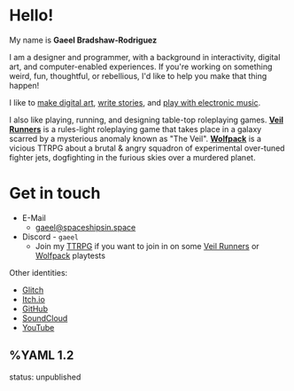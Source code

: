 # Hello!
My name is __Gaeel&nbsp;Bradshaw‑Rodriguez__

I am a designer and programmer, with a background in interactivity, digital art, and computer-enabled experiences. If you're working on something weird, fun, thoughtful, or rebellious, I'd like to help you make that thing happen!

I like to [make digital art](/nebulae), [write stories](/random/spacefarer), and [play with electronic music](/things/olegtron4060).

I also like playing, running, and designing table-top roleplaying games.
[**Veil Runners**](/veil-runners) is a rules-light roleplaying game that takes place in a galaxy scarred by a mysterious anomaly known as "The Veil".
[**Wolfpack**](/wolfpack) is a vicious TTRPG about a brutal & angry squadron of experimental over-tuned fighter jets, dogfighting in the furious skies over a murdered planet.

# Get in touch <a id="contact" aria-hidden="true"></a>

  * E-Mail
    * [gaeel@spaceshipsin.space](mailto:gaeel@spaceshipsin.space)
  * Discord - `gaeel`
    * Join my [TTRPG](https://discord.gg/2hJbm7VnJa) if you want to join in on some [Veil Runners](/veil-runners) or [Wolfpack](/wolfpack) playtests

Other identities:
  * [Glitch](https://glitch.com/@gaeel)
  * [Itch.io](https://gaeel.itch.io/)
  * [GitHub](https://github.com/Bradshaw)
  * [SoundCloud](https://soundcloud.com/freelancer-epic)
  * [YouTube](https://www.youtube.com/channel/UCHY1DlIho8kNykWSpDHL7qQ)

%YAML 1.2
---
status: unpublished
